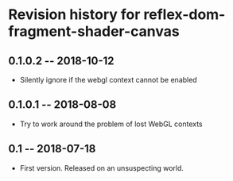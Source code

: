 # Revision history for reflex-dom-fragment-shader-canvas

## 0.1.0.2 -- 2018-10-12

* Silently ignore if the webgl context cannot be enabled

## 0.1.0.1 -- 2018-08-08

* Try to work around the problem of lost WebGL contexts

## 0.1 -- 2018-07-18

* First version. Released on an unsuspecting world.
